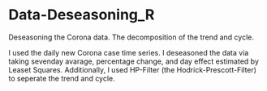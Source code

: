 # Data-Deseasoning_R
Deseasoning the Corona data. The decomposition of the trend and cycle.

I used the daily new Corona case time series. I deseasoned the data via taking sevenday avarage, percentage change, and day effect estimated by Leaset Squares. Additionally, I used HP-Filter (the Hodrick-Prescott-Filter) to seperate the trend and cycle. 
